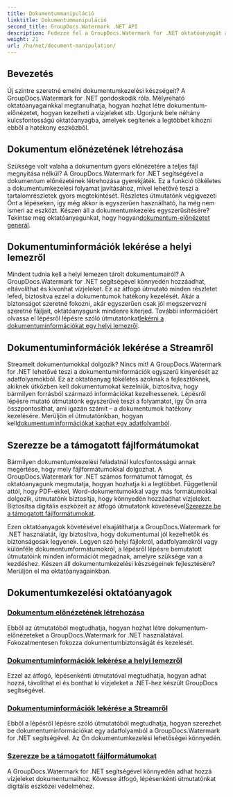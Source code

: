 ```yaml
---
title: Dokumentummanipuláció
linktitle: Dokumentummanipuláció
second_title: GroupDocs.Watermark .NET API
description: Fedezze fel a GroupDocs.Watermark for .NET oktatóanyagát a dokumentum-előnézetek létrehozásáról és a vízjelek kezeléséről. Növelje a dokumentumok biztonságát és kezelését.
weight: 21
url: /hu/net/document-manipulation/
---
```

## Bevezetés

Új szintre szeretné emelni dokumentumkezelési készségeit? A GroupDocs.Watermark for .NET gondoskodik róla. Mélyreható oktatóanyagainkkal megtanulhatja, hogyan hozhat létre dokumentum-előnézetet, hogyan kezelheti a vízjeleket stb. Ugorjunk bele néhány kulcsfontosságú oktatóanyagba, amelyek segítenek a legtöbbet kihozni ebből a hatékony eszközből.


## Dokumentum előnézetének létrehozása
 Szüksége volt valaha a dokumentum gyors előnézetére a teljes fájl megnyitása nélkül? A GroupDocs.Watermark for .NET segítségével a dokumentum előnézetének létrehozása gyerekjáték. Ez a funkció tökéletes a dokumentumkezelési folyamat javításához, mivel lehetővé teszi a tartalomrészletek gyors megtekintését. Részletes útmutatónk végigvezeti Önt a lépéseken, így még akkor is egyszerűen használható, ha még nem ismeri az eszközt. Készen áll a dokumentumkezelés egyszerűsítésére? Tekintse meg oktatóanyagunkat, hogy hogyan[dokumentum-előnézetet generál](./generate-document-preview/).

## Dokumentuminformációk lekérése a helyi lemezről
Mindent tudnia kell a helyi lemezen tárolt dokumentumairól? A GroupDocs.Watermark for .NET segítségével könnyedén hozzáadhat, eltávolíthat és kivonhat vízjeleket. Ez az átfogó útmutató minden részletet lefed, biztosítva ezzel a dokumentumok hatékony kezelését. Akár a biztonságot szeretné fokozni, akár egyszerűen csak jól megszervezni szeretné fájljait, oktatóanyagunk mindenre kiterjed. További információért olvassa el lépésről lépésre szóló útmutatónkat[lekérni a dokumentuminformációkat egy helyi lemezről](./get-document-info-local-disk/).

## Dokumentuminformációk lekérése a Streamről
 Streamelt dokumentumokkal dolgozik? Nincs mit! A GroupDocs.Watermark for .NET lehetővé teszi a dokumentuminformációk egyszerű kinyerését az adatfolyamokból. Ez az oktatóanyag tökéletes azoknak a fejlesztőknek, akiknek útközben kell dokumentumokat kezelniük, biztosítva, hogy bármilyen forrásból származó információkat kezelhessenek. Lépésről lépésre mutató útmutatónk egyszerűvé teszi a folyamatot, így Ön arra összpontosíthat, ami igazán számít – a dokumentumok hatékony kezelésére. Merüljön el útmutatónkban, hogyan kell[dokumentuminformációkat kaphat egy adatfolyamból](./get-document-info-stream/).

## Szerezze be a támogatott fájlformátumokat
 Bármilyen dokumentumkezelési feladatnál kulcsfontosságú annak megértése, hogy mely fájlformátumokkal dolgozhat. A GroupDocs.Watermark for .NET számos formátumot támogat, és oktatóanyagunk megmutatja, hogyan hozhatja ki a legtöbbet. Függetlenül attól, hogy PDF-ekkel, Word-dokumentumokkal vagy más formátumokkal dolgozik, útmutatónk biztosítja, hogy könnyedén hozzáadhat vízjeleket. Biztosítsa digitális eszközeit az átfogó útmutatónk követésével[Szerezze be a támogatott fájlformátumokat](./get-supported-file-formats/).

Ezen oktatóanyagok követésével elsajátíthatja a GroupDocs.Watermark for .NET használatát, így biztosítva, hogy dokumentumai jól kezelhetők és biztonságosak legyenek. Legyen szó helyi fájlokról, adatfolyamokról vagy különféle dokumentumformátumokról, a lépésről lépésre bemutatott útmutatóink minden információt megadnak, amelyre szüksége van a kezdéshez. Készen áll dokumentumkezelési készségeinek fejlesztésére? Merüljön el ma oktatóanyagainkban.
## Dokumentumkezelési oktatóanyagok
### [Dokumentum előnézetének létrehozása](./generate-document-preview/)
Ebből az útmutatóból megtudhatja, hogyan hozhat létre dokumentum-előnézeteket a GroupDocs.Watermark for .NET használatával. Fokozatmentesen fokozza dokumentumbiztonságát és kezelését.
### [Dokumentuminformációk lekérése a helyi lemezről](./get-document-info-local-disk/)
Ezzel az átfogó, lépésenkénti útmutatóval megtudhatja, hogyan adhat hozzá, távolíthat el és bonthat ki vízjeleket a .NET-hez készült GroupDocs segítségével.
### [Dokumentuminformációk lekérése a Streamről](./get-document-info-stream/)
Ebből a lépésről lépésre szóló útmutatóból megtudhatja, hogyan szerezhet be dokumentuminformációkat egy adatfolyamból a GroupDocs.Watermark for .NET segítségével. Az Ön dokumentumkezelési lehetőségei könnyedén.
### [Szerezze be a támogatott fájlformátumokat](./get-supported-file-formats/)
A GroupDocs.Watermark for .NET segítségével könnyedén adhat hozzá vízjeleket dokumentumaihoz. Kövesse átfogó, lépésenkénti útmutatónkat digitális eszközei védelméhez.